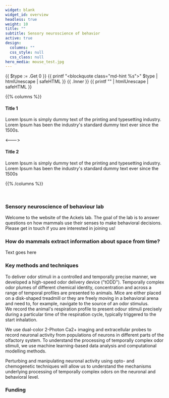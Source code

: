 ```yaml
---
widget: blank
widget_id: overview
headless: true
weight: 10
title: ""
subtitle: Sensory neuroscience of behavior
active: true
design:
  columns: ""
  css_style: null
  css_class: null
hero_media: mouse_test.jpg
---
```


{{ $type := .Get 0 }}
{{ printf "<blockquote class=\"md-hint %s\">" $type | htmlUnescape | safeHTML }}
{{ .Inner }}
{{ printf "</blockquote>" | htmlUnescape | safeHTML }}


{{% columns %}}

#### Title 1

Lorem Ipsum is simply dummy text of the printing and typesetting industry. Lorem Ipsum has been the industry's standard dummy text ever since the 1500s.

<--->

#### Title 2

Lorem Ipsum is simply dummy text of the printing and typesetting industry. Lorem Ipsum has been the industry's standard dummy text ever since the 1500s

{{% /columns %}}

<br>

### Sensory neuroscience of behaviour lab
Welcome to the website of the Ackels lab. The goal of the lab is to answer questions on how mammals use their senses to make behavioral decisions.  
Please get in touch if you are interested in joining us!  


### How do mammals extract information about space from time?
Text goes here

### Key methods and techniques
To deliver odor stimuli in a controlled and temporally precise manner, we developed a high-speed odor delivery device ("tODD"). Temporally complex odor plumes of different chemical identity, concentration and across a range of temporal profiles are presented to animals. Mice are either placed on a disk-shaped treadmill or they are freely moving in a behavioral arena and need to, for example, navigate to the source of an odor stimulus.  
We record the animal's respiration profile to present odour stimuli precisely during a particular time of the respiration cycle, typically triggered to the start inhalation.  

We use dual-color 2-Photon Ca2+ imaging and extracellular probes to record neuronal activity from populations of neurons in different parts of the olfactory system. To understand the processing of temporally complex odor stimuli, we use machine learning-based data analysis and computational modelling methods.  

Perturbing and manipulating neuronal activity using opto- and chemogenetic techniques will allow us to understand the mechanisms underlying processing of temporally complex odors on the neuronal and behavioral level.

### Funding


